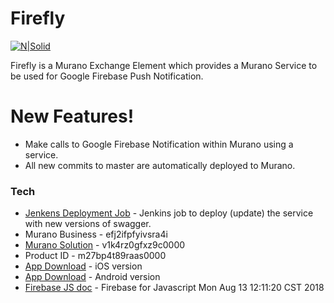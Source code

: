 # Firefly

[![N|Solid](https://encrypted-tbn0.gstatic.com/images?q=tbn:ANd9GcQBlzgDcbrK0yllT0VcpvRndi09b64qcO7zWelc8uz2U_Y3XBj-)](https://nodesource.com/products/nsolid)

Firefly is a Murano Exchange Element which provides a Murano Service to be used for Google Firebase Push Notification.

# New Features!

  - Make calls to Google Firebase Notification within Murano using a service.
  - All new commits to master are automatically deployed to Murano.


### Tech
* [Jenkens Deployment Job](https://jenkins.exosite.com/job/hackathon2018-firefly/) - Jenkins job to deploy (update) the service with new versions of swagger.
* Murano Business - efj2ifpfyivsra4i
* [Murano Solution](https://hamv2-demo.apps.exosite.io) - v1k4rz0gfxz9c0000
* Product ID - m27bp4t89raas0000
* [App Download](https://rink.hockeyapp.net/apps/69d31567d64146e0bd5e0f66d7b0b623/app_versions/66) - iOS version
* [App Download](https://rink.hockeyapp.net/apps/22fba48496734bb1ad580c42c106f5b0/app_versions/98) - Android version
* [Firebase JS doc](https://firebase.google.com/docs/cloud-messaging/js/client) - Firebase for Javascript 
Mon Aug 13 12:11:20 CST 2018
